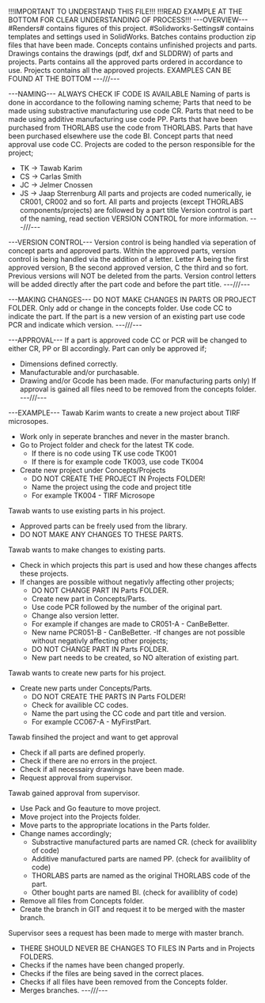 !!!IMPORTANT TO UNDERSTAND THIS FILE!!!
!!!READ EXAMPLE AT THE BOTTOM FOR CLEAR UNDERSTANDING OF PROCESS!!!
---OVERVIEW---
#Renders# contains figures of this project.
#Solidworks-Settings# contains templates and settings used in SolidWorks.
Batches contains production zip files that have been made.
Concepts contains unfinished projects and parts.
Drawings contains the drawings (pdf, dxf and SLDDRW) of parts and projects.
Parts contains all the approved parts ordered in accordance to use.
Projects contains all the approved projects.
EXAMPLES CAN BE FOUND AT THE BOTTOM
---///---

---NAMING---
ALWAYS CHECK IF CODE IS AVAILABLE
Naming of parts is done in accordance to the following naming scheme;
Parts that need to be made using substractive manufacturing use code CR.
Parts that need to be made using additive manufacturing use code PP.
Parts that have been purchased from THORLABS use the code from THORLABS.
Parts that have been purchased elsewhere use the code BI.
Concept parts that need approval use code CC.
Projects are coded to the person responsible for the project;
  - TK -> Tawab Karim
  - CS -> Carlas Smith
  - JC -> Jelmer Cnossen
  - JS -> Jaap Sterrenburg
All parts and projects are coded numerically, ie CR001, CR002 and so fort.
All parts and projects (except THORLABS components/projects) are followed by a part title
Version control is part of the naming, read section VERSION CONTROL for more information.
---///---

---VERSION CONTROL---
Version control is being handled via seperation of concept parts and approved parts.
Within the approved parts, version control is being handled via the addition of a letter.
Letter A being the first approved version, B the second approved version, C the third and so fort.
Previous versions will NOT be deleted from the parts.
Version control letters will be added directly after the part code and before the part title.
---///---

---MAKING CHANGES---
DO NOT MAKE CHANGES IN PARTS OR PROJECT FOLDER.
Only add or change in the concepts folder.
Use code CC to indicate the part.
If the part is a new version of an existing part use code PCR and indicate which version.
---///---

---APPROVAL---
If a part is approved code CC or PCR will be changed to either CR, PP or BI accordingly.
Part can only be approved if;
  - Dimensions defined correctly.
  - Manufacturable and/or purchasable.
  - Drawing and/or Gcode has been made. (For manufacturing parts only)
If approval is gained all files need to be removed from the concepts folder.
---///---

---EXAMPLE---
Tawab Karim wants to create a new project about TIRF microsopes.
  - Work only in seperate branches and never in the master branch.
  - Go to Project folder and check for the latest TK code.
      * If there is no code using TK use code TK001
      * If there is for example code TK003, use code TK004
  - Create new project under Concepts/Projects
      * DO NOT CREATE THE PROJECT IN Projects FOLDER!
      * Name the project using the code and project title
      * For example TK004 - TIRF Microsope

Tawab wants to use existing parts in his project.
  - Approved parts can be freely used from the library.
  - DO NOT MAKE ANY CHANGES TO THESE PARTS.
  
Tawab wants to make changes to existing parts.
  - Check in which projects this part is used and how these changes affects these projects.
  - If changes are possible without negativly affecting other projects;
      * DO NOT CHANGE PART IN Parts FOLDER.
      * Create new part in Concepts/Parts.
      * Use code PCR followed by the number of the original part.
      * Change also version letter.
      * For example if changes are made to CR051-A - CanBeBetter.
      * New name PCR051-B - CanBeBetter.
  -If changes are not possible without negativly affecting other projects;
      * DO NOT CHANGE PART IN Parts FOLDER.
      * New part needs to be created, so NO alteration of existing part.
  
Tawab wants to create new parts for his project.
  - Create new parts under Concepts/Parts.
      * DO NOT CREATE THE PARTS IN Parts FOLDER!
      * Check for availible CC codes.
      * Name the part using the CC code and part title and version.
      * For example CC067-A - MyFirstPart.
      
Tawab finsihed the project and want to get approval
  - Check if all parts are defined properly.
  - Check if there are no errors in the project.
  - Check if all necessairy drawings have been made.
  - Request approval from supervisor.

Tawab gained approval from supervisor.
  - Use Pack and Go feauture to move project.
  - Move project into the Projects folder.
  - Move parts to the appropriate locations in the Parts folder.
  - Change names accordingly;
      * Substractive manufactured parts are named CR. (check for availiblity of code)
      * Additive manufactured parts are named PP. (check for availiblity of code)
      * THORLABS parts are named as the original THORLABS code of the part.
      * Other bought parts are named BI. (check for availiblity of code)
  - Remove all files from Concepts folder.
  - Create the branch in GIT and request it to be merged with the master branch.
  
Supervisor sees a request has been made to merge with master branch.
  - THERE SHOULD NEVER BE CHANGES TO FILES IN Parts and in Projects FOLDERS.
  - Checks if the names have been changed properly.
  - Checks if the files are being saved in the correct places.
  - Checks if all files have been removed from the Concepts folder.
  - Merges branches.
---///---
